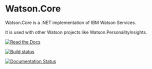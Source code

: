 # Watson.Core
Watson.Core is a .NET implementation of IBM Watson Services.

It is used with other Watson projects like Watson.PersonalityInsights.

[![Read the Docs](https://readthedocs.org/projects/watsonnet/badge/?version=latest)](http://watsonnet.readthedocs.org/en/latest/)

[![Build status](https://ci.appveyor.com/api/projects/status/iq9kpn0bobo8aebf?svg=true)](https://ci.appveyor.com/project/DamienDennehy/watson-core)

[![Documentation Status](https://readthedocs.org/projects/watsonnet/badge/?version=latest)](https://readthedocs.org/projects/watsonnet/?badge=latest)
